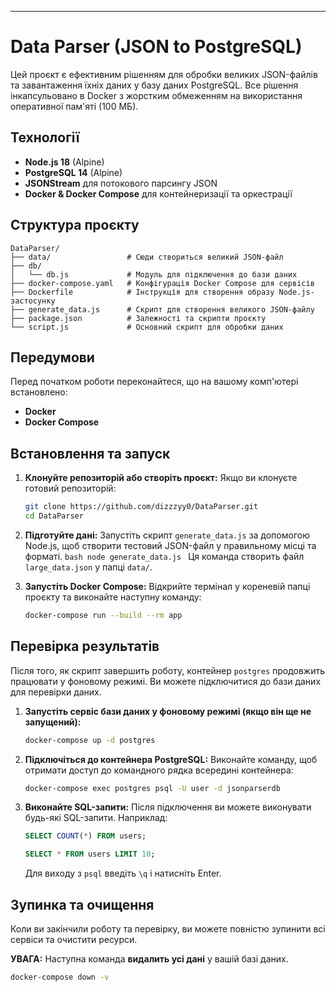 
---

# Data Parser (JSON to PostgreSQL)

Цей проєкт є ефективним рішенням для обробки великих JSON-файлів та завантаження їхніх даних у базу даних PostgreSQL. Все рішення інкапсульовано в Docker з жорстким обмеженням на використання оперативної пам'яті (100 МБ).

## Технології

- **Node.js 18** (Alpine)
- **PostgreSQL 14** (Alpine)
- **JSONStream** для потокового парсингу JSON
- **Docker & Docker Compose** для контейнеризації та оркестрації

## Структура проєкту

```plaintext
DataParser/
├── data/                 # Сюди створиться великий JSON-файл
├── db/
│   └── db.js             # Модуль для підключення до бази даних
├── docker-compose.yaml   # Конфігурація Docker Compose для сервісів
├── Dockerfile            # Інструкція для створення образу Node.js-застосунку
├── generate_data.js      # Скрипт для створення великого JSON-файлу
├── package.json          # Залежності та скрипти проєкту
└── script.js             # Основний скрипт для обробки даних
```

## Передумови

Перед початком роботи переконайтеся, що на вашому комп'ютері встановлено:

- **Docker**
- **Docker Compose**

## Встановлення та запуск

1.  **Клонуйте репозиторій або створіть проєкт:**
    Якщо ви клонуєте готовий репозиторій:
    ```bash
    git clone https://github.com/dizzzyy0/DataParser.git
    cd DataParser
    ```

2.  **Підготуйте дані:**
    Запустіть скрипт `generate_data.js` за допомогою Node.js, щоб створити тестовий JSON-файл у правильному місці та форматі.
        ```bash
        node generate_data.js
        ```
        Ця команда створить файл `large_data.json` у папці `data/`.

3.  **Запустіть Docker Compose:**
    Відкрийте термінал у кореневій папці проєкту та виконайте наступну команду:
    ```bash
    docker-compose run --build --rm app
    ```

## Перевірка результатів

Після того, як скрипт завершить роботу, контейнер `postgres` продовжить працювати у фоновому режимі. Ви можете підключитися до бази даних для перевірки даних.

1.  **Запустіть сервіс бази даних у фоновому режимі (якщо він ще не запущений):**
    ```bash
    docker-compose up -d postgres
    ```

2.  **Підключіться до контейнера PostgreSQL:**
    Виконайте команду, щоб отримати доступ до командного рядка всередині контейнера:
    ```bash
    docker-compose exec postgres psql -U user -d jsonparserdb
    ```

3.  **Виконайте SQL-запити:**
    Після підключення ви можете виконувати будь-які SQL-запити. Наприклад:
    ```sql
    SELECT COUNT(*) FROM users;

    SELECT * FROM users LIMIT 10;
    ```
    Для виходу з `psql` введіть `\q` і натисніть Enter.

## Зупинка та очищення

Коли ви закінчили роботу та перевірку, ви можете повністю зупинити всі сервіси та очистити ресурси.

**УВАГА:** Наступна команда **видалить усі дані** у вашій базі даних.

```bash
docker-compose down -v
```